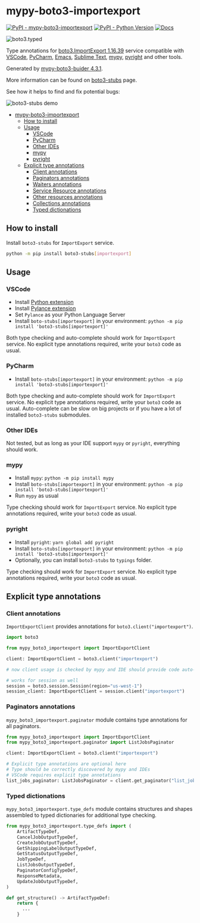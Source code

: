 # mypy-boto3-importexport

[![PyPI - mypy-boto3-importexport](https://img.shields.io/pypi/v/mypy-boto3-importexport.svg?color=blue)](https://pypi.org/project/mypy-boto3-importexport)
[![PyPI - Python Version](https://img.shields.io/pypi/pyversions/mypy-boto3-importexport.svg?color=blue)](https://pypi.org/project/mypy-boto3-importexport)
[![Docs](https://img.shields.io/readthedocs/mypy-boto3-builder.svg?color=blue)](https://mypy-boto3-builder.readthedocs.io/)

![boto3.typed](https://github.com/vemel/mypy_boto3_builder/raw/master/logo.png)

Type annotations for
[boto3.ImportExport 1.16.39](https://boto3.amazonaws.com/v1/documentation/api/1.16.39/reference/services/importexport.html#ImportExport) service
compatible with
[VSCode](https://code.visualstudio.com/),
[PyCharm](https://www.jetbrains.com/pycharm/),
[Emacs](https://www.gnu.org/software/emacs/),
[Sublime Text](https://www.sublimetext.com/),
[mypy](https://github.com/python/mypy),
[pyright](https://github.com/microsoft/pyright)
and other tools.

Generated by [mypy-boto3-buider 4.3.1](https://github.com/vemel/mypy_boto3_builder).

More information can be found on [boto3-stubs](https://pypi.org/project/boto3-stubs/) page.

See how it helps to find and fix potential bugs:

![boto3-stubs demo](https://github.com/vemel/mypy_boto3_builder/raw/master/demo.gif)

- [mypy-boto3-importexport](#mypy-boto3-importexport)
  - [How to install](#how-to-install)
  - [Usage](#usage)
    - [VSCode](#vscode)
    - [PyCharm](#pycharm)
    - [Other IDEs](#other-ides)
    - [mypy](#mypy)
    - [pyright](#pyright)
  - [Explicit type annotations](#explicit-type-annotations)
    - [Client annotations](#client-annotations)
    - [Paginators annotations](#paginators-annotations)
    - [Waiters annotations](#waiters-annotations)
    - [Service Resource annotations](#service-resource-annotations)
    - [Other resources annotations](#other-resources-annotations)
    - [Collections annotations](#collections-annotations)
    - [Typed dictionations](#typed-dictionations)

## How to install

Install `boto3-stubs` for `ImportExport` service.

```bash
python -m pip install boto3-stubs[importexport]
```

## Usage

### VSCode

- Install [Python extension](https://marketplace.visualstudio.com/items?itemName=ms-python.python)
- Install [Pylance extension](https://marketplace.visualstudio.com/items?itemName=ms-python.vscode-pylance)
- Set `Pylance` as your Python Language Server
- Install `boto-stubs[importexport]` in your environment: `python -m pip install 'boto3-stubs[importexport]'`

Both type checking and auto-complete should work for `ImportExport` service.
No explicit type annotations required, write your `boto3` code as usual.

### PyCharm

- Install `boto-stubs[importexport]` in your environment: `python -m pip install 'boto3-stubs[importexport]'`

Both type checking and auto-complete should work for `ImportExport` service.
No explicit type annotations required, write your `boto3` code as usual.
Auto-complete can be slow on big projects or if you have a lot of installed `boto3-stubs` submodules.

### Other IDEs

Not tested, but as long as your IDE support `mypy` or `pyright`, everything should work.

### mypy

- Install `mypy`: `python -m pip install mypy`
- Install `boto-stubs[importexport]` in your environment: `python -m pip install 'boto3-stubs[importexport]'`
- Run `mypy` as usual

Type checking should work for `ImportExport` service.
No explicit type annotations required, write your `boto3` code as usual.

### pyright

- Install `pyright`: `yarn global add pyright`
- Install `boto-stubs[importexport]` in your environment: `python -m pip install 'boto3-stubs[importexport]'`
- Optionally, you can install `boto3-stubs` to `typings` folder.

Type checking should work for `ImportExport` service.
No explicit type annotations required, write your `boto3` code as usual.

## Explicit type annotations

### Client annotations

`ImportExportClient` provides annotations for `boto3.client("importexport")`.

```python
import boto3

from mypy_boto3_importexport import ImportExportClient

client: ImportExportClient = boto3.client("importexport")

# now client usage is checked by mypy and IDE should provide code auto-complete

# works for session as well
session = boto3.session.Session(region="us-west-1")
session_client: ImportExportClient = session.client("importexport")
```

### Paginators annotations

`mypy_boto3_importexport.paginator` module contains type annotations for all paginators.

```python
from mypy_boto3_importexport import ImportExportClient
from mypy_boto3_importexport.paginator import ListJobsPaginator

client: ImportExportClient = boto3.client("importexport")

# Explicit type annotations are optional here
# Type should be correctly discovered by mypy and IDEs
# VSCode requires explicit type annotations
list_jobs_paginator: ListJobsPaginator = client.get_paginator("list_jobs")
```







### Typed dictionations

`mypy_boto3_importexport.type_defs` module contains structures and shapes assembled
to typed dictionaries for additional type checking.

```python
from mypy_boto3_importexport.type_defs import (
    ArtifactTypeDef,
    CancelJobOutputTypeDef,
    CreateJobOutputTypeDef,
    GetShippingLabelOutputTypeDef,
    GetStatusOutputTypeDef,
    JobTypeDef,
    ListJobsOutputTypeDef,
    PaginatorConfigTypeDef,
    ResponseMetadata,
    UpdateJobOutputTypeDef,
)

def get_structure() -> ArtifactTypeDef:
    return {
      ...
    }
```
